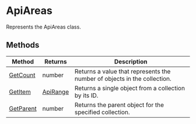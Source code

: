 # ApiAreas

Represents the ApiAreas class.


## Methods

| Method | Returns | Description |
| ------ | ------- | ----------- |
| [GetCount](./Methods/GetCount.md) | number | Returns a value that represents the number of objects in the collection. |
| [GetItem](./Methods/GetItem.md) | [ApiRange](../ApiRange/ApiRange.md) | Returns a single object from a collection by its ID. |
| [GetParent](./Methods/GetParent.md) | number | Returns the parent object for the specified collection. |
